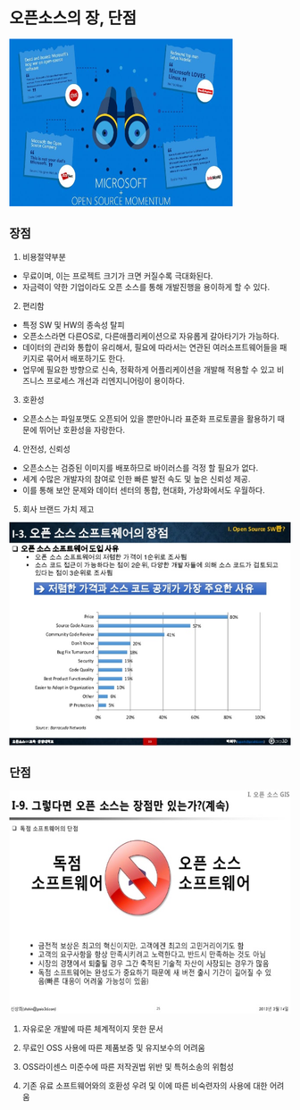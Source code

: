 # 오픈소스의 장, 단점

<img width="400" height="300" src="./img/오픈소스.jpg"></img>
>
## 장점

>
1. 비용절약부분
- 무료이며, 이는 프로젝트 크기가 크면 커질수록 극대화된다.
- 자금력이 약한 기업이라도 오픈 소스를 통해 개발진행을 용이하게 할 수 있다.

2. 편리함
- 특정 SW 및 HW의 종속성 탈피
- 오픈소스라면 다른OS로, 다른애플리케이션으로 자유롭게 갈아타기가 가능하다.
- 데이터의 관리와 통합이 유리해서, 필요에 따라서는 연관된 여러소프트웨어들을 패키지로 묶어서 배포하기도 한다.
- 업무에 필요한 방향으로 신속, 정확하게 어플리케이션을 개발해 적용할 수 있고 비즈니스 프로세스 개선과 리엔지니어링이 용이하다.

3. 호환성
- 오픈소스는 파일포맷도 오픈되어 있을 뿐만아니라 표준화 프로토콜을 활용하기 때문에 뛰어난 호환성을 자랑한다.

4. 안전성, 신뢰성
- 오픈소스는 검증된 이미지를 배포하므로 바이러스를 걱정 할 필요가 없다.
- 세계 수많은 개발자의 참여로 인한 빠른 발전 속도 및 높은 신뢰성 제공.
- 이를 통해 보안 문제와 데이터 센터의 통합, 현대화, 가상화에서도 우월하다.

5. 회사 브랜드 가치 제고

>
<img width="600" height="400" src="./img/오픈소스의 장점.jpg"></img>

## 단점

>
<img width="600" height="400" src="./img/오픈소스의 단점.jpg"></img>
>

>

1. 자유로운 개발에 따른 체계적이지 못한 문서

2. 무료인 OSS 사용에 따른 제품보증 및 유지보수의 어려움

3. OSS라이센스 미준수에 따른 저작권법 위반 및 특허소송의 위험성

4. 기존 유료 소프트웨어와의 호환성 우려 및 이에 따른 비숙련자의 사용에 대한 어려움





